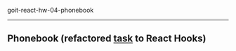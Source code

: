 goit-react-hw-04-phonebook

---

## Phonebook (refactored [task](https://github.com/DisRachik/goit-react-hw-03-phonebook) to React Hooks)
